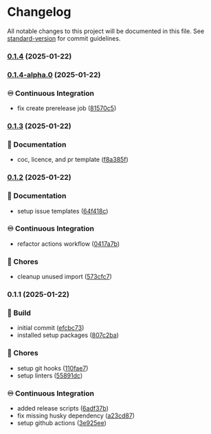 # Changelog

All notable changes to this project will be documented in this file. See [standard-version](https://github.com/conventional-changelog/standard-version) for commit guidelines.

### [0.1.4](https://github.com/liviasoft/logistics-admin/compare/v0.1.4-alpha.0...v0.1.4) (2025-01-22)

### [0.1.4-alpha.0](https://github.com/liviasoft/logistics-admin/compare/v0.1.3...v0.1.4-alpha.0) (2025-01-22)


### ♾️ Continuous Integration

* fix create prerelease job ([81570c5](https://github.com/liviasoft/logistics-admin/commits/81570c531f6b41f54a9804c7ed6816af6d39db4c))

### [0.1.3](https://github.com/liviasoft/logistics-admin/compare/v0.1.2...v0.1.3) (2025-01-22)


### 📝 Documentation

* coc, licence, and pr template ([f8a385f](https://github.com/liviasoft/logistics-admin/commits/f8a385fbf81e6f655d3c116fdbb140f4d91b4e65))

### [0.1.2](https://github.com/liviasoft/logistics-admin/compare/v0.1.1...v0.1.2) (2025-01-22)


### 📝 Documentation

* setup issue templates ([64f418c](https://github.com/liviasoft/logistics-admin/commits/64f418ce439ce55ba2fe984a770a69c1bd22c16d))


### ♾️ Continuous Integration

* refactor actions workflow ([0417a7b](https://github.com/liviasoft/logistics-admin/commits/0417a7bcfba30200986a4caa2fda42d0b2ccf14e))


### 🚚 Chores

* cleanup unused import ([573cfc7](https://github.com/liviasoft/logistics-admin/commits/573cfc744b0ff0e1b24c2f4a4c2bc738bfac1111))

### 0.1.1 (2025-01-22)


### 🚧 Build

* initial commit ([efcbc73](https://github.com/liviasoft/logistics-admin/commits/efcbc731c17775a9bf1607c355200a7dd226707b))
* installed setup packages ([807c2ba](https://github.com/liviasoft/logistics-admin/commits/807c2ba9c1f3a63b3576ca7ff32d109f88124962))


### 🚚 Chores

* setup git hooks ([110fae7](https://github.com/liviasoft/logistics-admin/commits/110fae7d6b20dd9db9ab641d88380fcaf2482e9b))
* setup linters ([55891dc](https://github.com/liviasoft/logistics-admin/commits/55891dc263eafeecf782a499bc96b7b18a48d03e))


### ♾️ Continuous Integration

* added release scripts ([6adf37b](https://github.com/liviasoft/logistics-admin/commits/6adf37bf39f7c884bedf4c0cb422332dda23f6fa))
* fix missing husky dependency ([a23cd87](https://github.com/liviasoft/logistics-admin/commits/a23cd87fbe08642d0b752f5dbc74356bea35b9e2))
* setup github actions ([3e925ee](https://github.com/liviasoft/logistics-admin/commits/3e925ee8c70c339cda36b4d96e782d8cc9519ea5))
